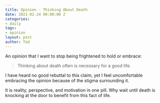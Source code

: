 ```yaml
---
title: Opinion - Thinking About Death
date: 2021-02-24 00:00:00 Z
categories:
- daily
tags:
- opinion
layout: post
author: Ted
---
```


An opinion that I want to stop being frightened to hold or embrace:

> Thinking about death often is necessary for a good life.

I have heard no good rebuttal to this claim, yet I feel uncomfortable embracing the opinion because of the stigma surrounding it. 

It is reality, perspective, and motivation in one pill. Why wait until death is knocking at the door to benefit from this fact of life. 
